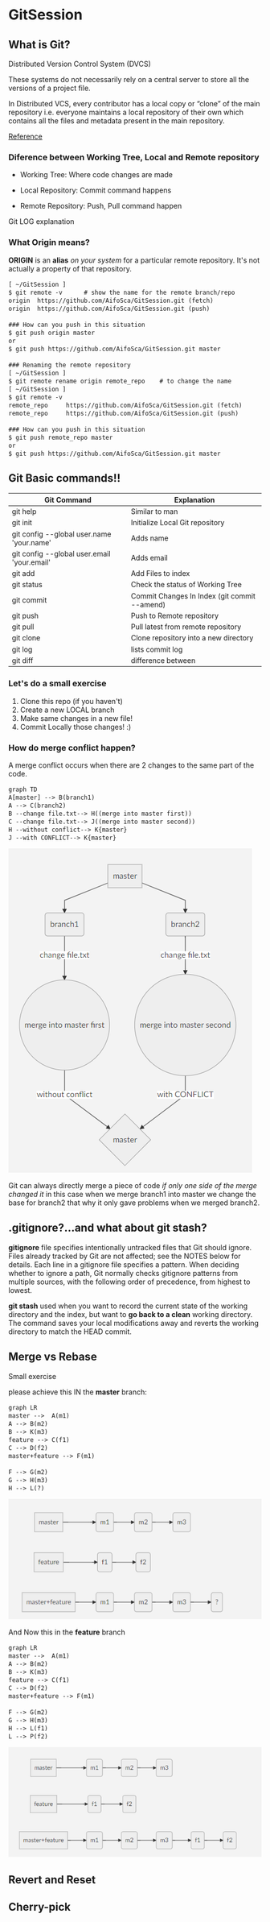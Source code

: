 
# GitSession

## What is Git?

Distributed Version Control System (DVCS)

These systems do not necessarily rely on a central server to store all the versions of a project file.

In Distributed VCS, every contributor has a local copy or “clone” of the main repository i.e. everyone maintains a local repository of their own which contains all the files and metadata present in the main repository.

[Reference](https://www.quora.com/What-is-Git-and-why-should-I-use-it)

### Diference between Working Tree, Local and Remote repository

- Working Tree: Where code changes are made

- Local Repository: Commit command happens

- Remote Repository: Push, Pull command happen

Git LOG explanation

### What Origin means?

**ORIGIN**  is an **alias**  *_on your system_* for a particular remote repository. It's not actually a property of that repository.

    [ ~/GitSession ]
    $ git remote -v      # show the name for the remote branch/repo
    origin  https://github.com/AifoSca/GitSession.git (fetch)
    origin  https://github.com/AifoSca/GitSession.git (push)

    ### How can you push in this situation
    $ git push origin master 
    or
    $ git push https://github.com/AifoSca/GitSession.git master

    ### Renaming the remote repository
    [ ~/GitSession ]
    $ git remote rename origin remote_repo    # to change the name
    [ ~/GitSession ]
    $ git remote -v
    remote_repo     https://github.com/AifoSca/GitSession.git (fetch)
    remote_repo     https://github.com/AifoSca/GitSession.git (push)
    
    ### How can you push in this situation
    $ git push remote_repo master
    or
    $ git push https://github.com/AifoSca/GitSession.git master


## Git Basic commands!!
| Git Command | 	Explanation											    |
| --------   |--------------------------------------------------------------|
| git help <command>| Similar to man                                        |
| git init   | 	 Initialize Local Git repository                            |
| git config  --global user.name 'your.name' | 	Adds name   |
| git config --global user.email 'your.email' |	Adds email |
| git add	 | Add Files to index |
| git status |	Check the status of Working Tree|
| git commit |	Commit Changes In Index (git commit --amend) |
| git push	 | Push to Remote repository  |
| git pull	 | Pull latest from remote repository |
| git clone	 | Clone repository into a new directory |
| git log    | lists commit log |
| git diff 	 | difference between |

### Let's do a small exercise 

 1. Clone this repo (if you haven't)
 2. Create a new LOCAL branch
 3. Make same changes in a new file!
 4. Commit Locally those changes! :)
 
### How do merge conflict happen?

A merge conflict occurs when there are 2 changes to the same part of the code.

```mermaid
graph TD
A[master] --> B(branch1)
A --> C(branch2)
B --change file.txt--> H((merge into master first))
C --change file.txt--> J((merge into master second))
H --without conflict--> K{master}
J --with CONFLICT--> K{master}
```
![diagram](conflit.png)

Git can always directly merge a piece of code _if only one side of the merge changed it_ in this case when we merge branch1 into master we change the base for branch2 that why it only gave problems when we merged branch2.

## .gitignore?...and what about git stash?

**gitignore** file specifies intentionally untracked files that Git should ignore. Files already tracked by Git are not affected; see the NOTES below for details.
Each line in a gitignore file specifies a pattern. When deciding whether to ignore a path, Git normally checks gitignore patterns from multiple sources, with the following order of precedence, from highest to lowest.

**git stash** used when you want to record the current state of the working directory and the index, but want to **go back to a clean** working directory. The command saves your local modifications away and reverts the working directory to match the HEAD commit.


## Merge vs Rebase

Small exercise

please achieve this IN the **master** branch:

```mermaid
graph LR
master -->  A(m1)
A --> B(m2)
B --> K(m3)
feature --> C(f1)
C --> D(f2)
master+feature --> F(m1)

F --> G(m2)
G --> H(m3)
H --> L(?)
```
![diagram](squash.png)

And Now this in the **feature** branch


```mermaid
graph LR
master -->  A(m1)
A --> B(m2)
B --> K(m3)
feature --> C(f1)
C --> D(f2)
master+feature --> F(m1)

F --> G(m2)
G --> H(m3)
H --> L(f1)
L --> P(f2)

```
![diagram](rebase.png)

## Revert and Reset

## Cherry-pick
